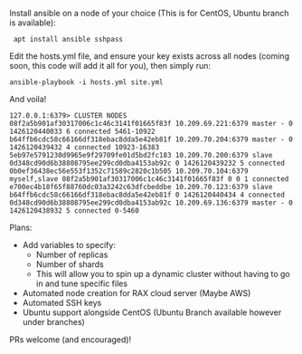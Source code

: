 Install ansible on a node of your choice (This is for CentOS, Ubuntu branch is available):

```
 apt install ansible sshpass
```

Edit the hosts.yml file, and ensure your key exists across all nodes (coming soon, this code will add it all for you), then simply run:

```
ansible-playbook -i hosts.yml site.yml
```

And voila!

```
127.0.0.1:6379> CLUSTER NODES
08f2a5b901af30317006c1c46c3141f01665f83f 10.209.69.221:6379 master - 0 1426120440033 6 connected 5461-10922
b64ffb6cdc58c66166df318ebac8dda5e42eb81f 10.209.70.204:6379 master - 0 1426120439432 4 connected 10923-16383
5eb97e5791230d9965e9f29709fe01d5bd2fc183 10.209.70.200:6379 slave 0d348cd90d6b38808795ee299cd0dba4153ab92c 0 1426120439232 5 connected
0b0ef36438ec56e553f1352c71589c2820c1b505 10.209.70.104:6379 myself,slave 08f2a5b901af30317006c1c46c3141f01665f83f 0 0 1 connected
e700ec4b18f65f88760dc03a3242c63dfcbeddbe 10.209.70.123:6379 slave b64ffb6cdc58c66166df318ebac8dda5e42eb81f 0 1426120440434 4 connected
0d348cd90d6b38808795ee299cd0dba4153ab92c 10.209.69.136:6379 master - 0 1426120438932 5 connected 0-5460
```

Plans:

- Add variables to specify:
  - Number of replicas
  - Number of shards
  - This will allow you to spin up a dynamic cluster without having to go in and tune specific files
- Automated node creation for RAX cloud server (Maybe AWS)
- Automated SSH keys
- Ubuntu support alongside CentOS (Ubuntu Branch available however under branches)
 

PRs welcome (and encouraged)!
